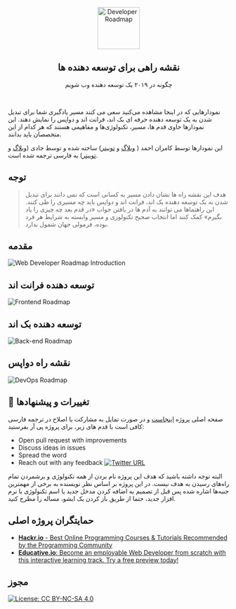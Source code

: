 <p align="center">
  <a href="http://github.com/kamranahmedse/developer-roadmap">
    <img src="https://i.imgur.com/Uid1O3A.png" alt="Developer Roadmap" width="96" height="96">
  </a>
  <h2 align="center">نقشه راهی برای توسعه دهنده ها</h2>
  <p align="center">چگونه در ۲۰۱۹ یک توسعه دهنده وب شویم</p>
  <br>
</p>
نمودارهایی که در اینجا مشاهده می‌کنید سعی می کنند مسیر یادگیری شما برای تبدیل شدن به یک توسعه دهنده حرفه ای بک اند، فرانت اند و دواپس را نمایش دهند. این نمودارها حاوی قدم ها، مسیر، تکنولوژی‌ها و مفاهیمی هستند که هر کدام از این متخصصان باید بدانند. 

این نمودارها توسط  کامران احمد (
[وبلاگ](http://kamranahmed.info) و [توییتر](https://twitter.com/kamranahmedse)) ساخته شده و توسط جادی ([وبلاگ](http://jadi.net) و [توییتر](http://twitter.com/jadi)) به فارسی ترجمه شده است.

## توجه
> هدف این نقشه راه ها نشان دادن مسیر به کسانی است که نمی دانند برای تبدیل شدن به یک توسعه دهنده بک اند، فرانت اند و دواپس باید چه مسیری را طی کنند. این راهنماها می توانند به آدم ها در یافتن جواب «در قدم بعد چه چیزی را یاد بگیرم» کمک کنند اما انتخاب صحیح تکنولوزی و مسیر وابسته به شرایط هر فرد بوده، فرمولی جهان شمول ندارد.

## مقدمه

![Web Developer Roadmap Introduction](./images/intro.png)

## توسعه دهنده فرانت اند

![Frontend Roadmap](./images/frontend.png)

## توسعه دهنده بک اند

![Back-end Roadmap](./images/backend.png)

## نقشه راه دواپس

![DevOps Roadmap](./images/devops.png)

## 🚦 تغییرات و پیشنهادها

صفحه اصلی پروژه [اینجاست](https://github.com/kamranahmed/developer-roadmap) و در صورت تمایل به مشارکت یا اصلاح در ترجمه فارسی کافی است با قدم های زیر، برای پروژه پی آر بفرستید:

- Open pull request with improvements
- Discuss ideas in issues
- Spread the word
- Reach out with any feedback [![Twitter URL](https://img.shields.io/twitter/url/https/twitter.com/kamranahmedse.svg?style=social&label=Follow%20%40kamranahmedse)](https://twitter.com/kamranahmedse)

البته توجه داشته باشید که هدف این پروژه نام بردن از همه تکنولوژی و برشمردن تمام راه‌های رسیدن به هدف نیست. در این پروژه بر اساس نظر نویسنده به برخی از مهمترین جنبه‌ها اشاره شده پس قبل از تصمیم به اضافه کردن مدخل جدید یا اسم تکنولوژی یا نرم افزار جدید، حتما از طریق باز کردن یک ایشو، مساله را مطرح کنید.

## حمایتگران پروژه اصلی

 - [**Hackr.io** - Best Online Programming Courses & Tutorials Recommended by the Programming Community](https://hackr.io)
 - [**Educative.io**: Become an employable Web Developer from scratch with this interactive learning track. Try a free preview today!](https://www.educative.io/track/beginning-front-end-developer)
 
## مجوز

[![License: CC BY-NC-SA 4.0](https://img.shields.io/badge/License-CC%20BY--NC--SA%204.0-lightgrey.svg)](https://creativecommons.org/licenses/by-nc-sa/4.0/)
